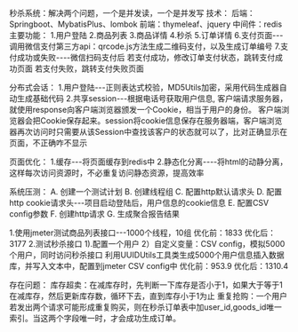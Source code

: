 秒杀系统：解决两个问题，一个是并发读，一个是并发写
技术：
  后端：Springboot、MybatisPlus、lombok
  前端：thymeleaf、jquery
  中间件：redis
主要功能：
 1.用户登陆
 2.商品列表
 3.商品详情
 4.秒杀
 5.订单详情
 6.支付页面---调用微信支付第三方api：qrcode.js方法生成二维码支付，以及生成订单编号
 7.支付成功或失败----微信扫码支付后
   若支付成功，修改订单支付状态，跳转支付成功页面
   若支付失败，跳转支付失败页面

分布式会话：
  1.用户登陆---正则表达式校验，MD5Utils加密，采用代码生成器自动生成基础代码
  2.共享session---根据电话号获取用户信息,
  客户端请求服务器，就使用response向客户端浏览器颁发一个Cookie，相当于用户的身份。
  客户端浏览器会把Cookie保存起来。session将cookie信息保存在服务器端，客户端浏览器再次访问时只需要从该Session中查找该客户的状态就可以了，比对正确显示在页面，不正确咋不显示
  
页面优化：
 1.缓存---将页面缓存到redis中
 2.静态化分离----将html的动静分离，这样每次访问资源时，不必重复访问静态资源，提高效率
 
系统压测：
  A. 创建一个测试计划
  B. 创建线程组
  C. 配置http默认请求头
  D. 配置http cookie请求头---项目启动登陆后，用户信息的cookie信息
  E. 配置CSV config参数
  F. 创建http请求
  G. 生成聚合报告结果
  
  1.使用jmeter测试商品列表接口---1000个线程，10组
   优化前：1833
   优化后：3177
  2.测试秒杀接口
    1).配置一个用户
    2）自定义变量：CSV config，模拟5000个用户，同时访问秒杀接口
      利用UUIDUtils工具类生成5000个用户信息插入数据库，并写入文本中，配置到jmeter CSV config中 
      优化前：953.9
      优化后：1310.4
      
  存在问题：
    库存超卖：在减库存时，先判断一下库存是否小于1，如果大于等于1在减库存，然后更新库存数，循环下去，直到库存小于1为止
    重复抢购：一个用户若发出两个请求可能形成重复购买，则在秒杀订单表中加user_id,goods_id唯一索引。当这两个字段唯一时，才会成功生成订单。
      
